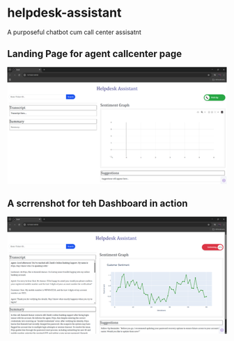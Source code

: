 # helpdesk-assistant
A purposeful chatbot cum call center assisatnt

## Landing Page for agent callcenter page
![Landing Page](images/Landing.png)

## A scrrenshot for teh Dashboard in action
![Dashboard](images\Dashboard_in_Action.png)
